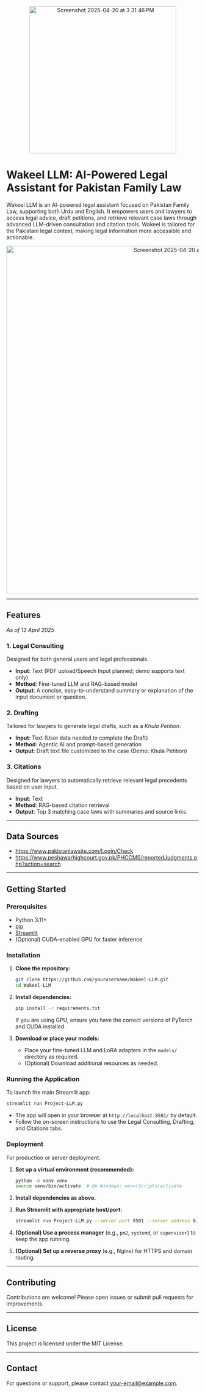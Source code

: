 <p align="center">
  <img width="385" alt="Screenshot 2025-04-20 at 3 31 46 PM" src="https://github.com/user-attachments/assets/d2e5e2ed-4e7d-44de-a1e0-903d73c4e5ff" />
</p>

# Wakeel LLM: AI-Powered Legal Assistant for Pakistan Family Law

Wakeel LLM is an AI-powered legal assistant focused on Pakistan Family Law, supporting both Urdu and English. It empowers users and lawyers to access legal advice, draft petitions, and retrieve relevant case laws through advanced LLM-driven consultation and citation tools. Wakeel is tailored for the Pakistani legal context, making legal information more accessible and actionable.

<p align="center">
  <img width="909" alt="Screenshot 2025-04-20 at 3 34 00 PM" src="https://github.com/user-attachments/assets/b074f91f-0ca1-4a06-9bb7-2f4df39efb70" />
</p>

---

## Features  
*As of 13 April 2025*

### 1. Legal Consulting  
Designed for both general users and legal professionals.  
- **Input**: Text (PDF upload/Speech Input planned; demo supports text only)  
- **Method**: Fine-tuned LLM and RAG-based model  
- **Output**: A concise, easy-to-understand summary or explanation of the input document or question. 

### 2. Drafting  
Tailored for lawyers to generate legal drafts, such as a *Khula Petition*.  
- **Input**: Text (User data needed to complete the Draft)  
- **Method**: Agentic AI and prompt-based generation  
- **Output**: Draft text file customized to the case (Demo: Khula Petition)  

### 3. Citations  
Designed for lawyers to automatically retrieve relevant legal precedents based on user input.  
- **Input**: Text  
- **Method**: RAG-based citation retrieval  
- **Output**: Top 3 matching case laws with summaries and source links  

---

## Data Sources

- https://www.pakistanlawsite.com/Login/Check  
- https://www.peshawarhighcourt.gov.pk/PHCCMS/reportedJudgments.php?action=search  

---

## Getting Started

### Prerequisites

- Python 3.11+
- [pip](https://pip.pypa.io/en/stable/)
- [Streamlit](https://streamlit.io/)
- (Optional) CUDA-enabled GPU for faster inference

### Installation

1. **Clone the repository:**
    ```sh
    git clone https://github.com/yourusername/Wakeel-LLM.git
    cd Wakeel-LLM
    ```

2. **Install dependencies:**
    ```sh
    pip install -r requirements.txt
    ```
    If you are using GPU, ensure you have the correct versions of PyTorch and CUDA installed.

3. **Download or place your models:**
    - Place your fine-tuned LLM and LoRA adapters in the `models/` directory as required.
    - (Optional) Download additional resources as needed.

### Running the Application

To launch the main Streamlit app:

```sh
streamlit run Project-LLM.py
```

- The app will open in your browser at `http://localhost:8501/` by default.
- Follow the on-screen instructions to use the Legal Consulting, Drafting, and Citations tabs.

### Deployment

For production or server deployment:

1. **Set up a virtual environment (recommended):**
    ```sh
    python -m venv venv
    source venv/bin/activate  # On Windows: venv\Scripts\activate
    ```

2. **Install dependencies as above.**

3. **Run Streamlit with appropriate host/port:**
    ```sh
    streamlit run Project-LLM.py --server.port 8501 --server.address 0.0.0.0
    ```

4. **(Optional) Use a process manager** (e.g., `pm2`, `systemd`, or `supervisor`) to keep the app running.

5. **(Optional) Set up a reverse proxy** (e.g., Nginx) for HTTPS and domain routing.

---

## Contributing

Contributions are welcome! Please open issues or submit pull requests for improvements.

---

## License

This project is licensed under the MIT License.

---

## Contact

For questions or support, please contact [your-email@example.com](mailto:your-email@example.com).